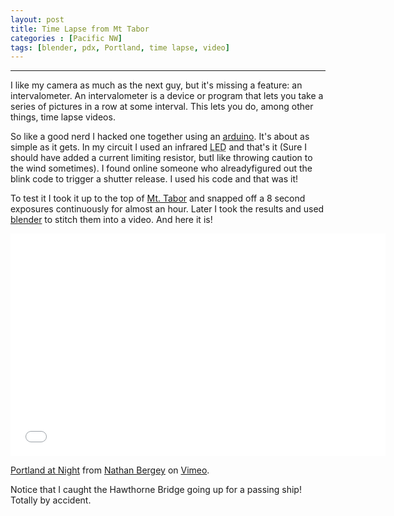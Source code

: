 ```yaml
---
layout: post
title: Time Lapse from Mt Tabor
categories : [Pacific NW]
tags: [blender, pdx, Portland, time lapse, video]
---
```


--------------------------------------------------------------------------------
I like my camera as much as the next guy, but it's missing a feature: an
intervalometer. An intervalometer is a device or program that lets you take a
series of pictures in a row at some interval. This lets you do, among other
things, time lapse videos.

So like a good nerd I hacked one together using an
[arduino](http://www.arduino.cc/). It's about as simple as it gets. In my circuit
I used an infrared
<acronym title="Light Emitting Diode">LED</acronym> and that's it (Sure I should
have added a current limiting resistor, butI like throwing caution to the wind
sometimes). I found online someone who alreadyfigured out the blink code to
trigger a shutter release. I used his code and that was it!

<!--more-->

To test it I took it up to the top of
[Mt. Tabor](http://maps.google.com/?ie=UTF8&ll=45.511415,-122.593861&spn=0.013262,0.033023&z=16)
and snapped off a 8 second exposures continuously for almost an hour. Later
I took the results and used [blender](http://www.blender.org/) to stitch them
into a video. And here it is!

<div class="col-sm-12">
 <iframe src="//player.vimeo.com/video/8340328" width="600" height="356" frameborder="0"> </iframe>
</div>

[Portland at Night](http://vimeo.com/8340328) from [Nathan Bergey](http://vimeo.com/user574085) on [Vimeo](https://vimeo.com).

Notice that I caught the Hawthorne Bridge going up for a passing ship! Totally by accident.
